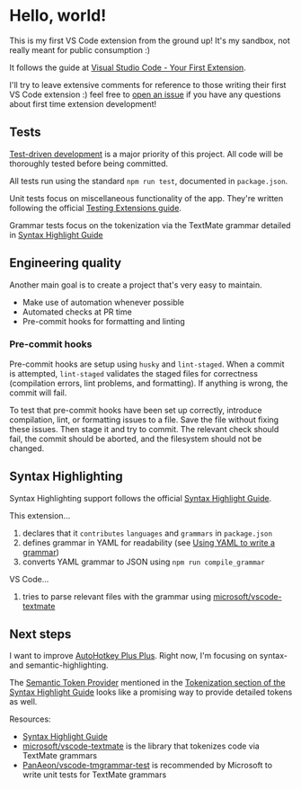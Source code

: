# Hello, world!

This is my first VS Code extension from the ground up! It's my sandbox, not really meant for public consumption :)

It follows the guide at [Visual Studio Code - Your First Extension](https://code.visualstudio.com/api/get-started/your-first-extension).

I'll try to leave extensive comments for reference to those writing their first VS Code extension :) feel free to [open an issue](https://github.com/mark-wiemer/vscode-helloworld/issues) if you have any questions about first time extension development!

## Tests

[Test-driven development](https://en.wikipedia.org/wiki/Test-driven_development) is a major priority of this project. All code will be thoroughly tested before being committed.

All tests run using the standard `npm run test`, documented in `package.json`.

Unit tests focus on miscellaneous functionality of the app. They're written following the official [Testing Extensions guide](https://code.visualstudio.com/api/working-with-extensions/testing-extension).

Grammar tests focus on the tokenization via the TextMate grammar detailed in [Syntax Highlight Guide](https://code.visualstudio.com/api/language-extensions/syntax-highlight-guide)

## Engineering quality

Another main goal is to create a project that's very easy to maintain.

-   Make use of automation whenever possible
-   Automated checks at PR time
-   Pre-commit hooks for formatting and linting

### Pre-commit hooks

Pre-commit hooks are setup using `husky` and `lint-staged`. When a commit is attempted, `lint-staged` validates the staged files for correctness (compilation errors, lint problems, and formatting). If anything is wrong, the commit will fail.

To test that pre-commit hooks have been set up correctly, introduce compilation, lint, or formatting issues to a file. Save the file without fixing these issues. Then stage it and try to commit. The relevant check should fail, the commit should be aborted, and the filesystem should not be changed.

## Syntax Highlighting

Syntax Highlighting support follows the official [Syntax Highlight Guide](https://code.visualstudio.com/api/language-extensions/syntax-highlight-guide).

This extension...

1. declares that it `contributes` `languages` and `grammars` in `package.json`
1. defines grammar in YAML for readability (see [Using YAML to write a grammar](https://code.visualstudio.com/api/language-extensions/syntax-highlight-guide#tokenization:~:text=USING%20YAML%20TO%20WRITE%20A%20GRAMMAR))
1. converts YAML grammar to JSON using `npm run compile_grammar`

VS Code...

1. tries to parse relevant files with the grammar using [microsoft/vscode-textmate](https://github.com/Microsoft/vscode-textmate)

## Next steps

I want to improve [AutoHotkey Plus Plus](https://github.com/mark-wiemer/vscode-autohotkey-plus-plus). Right now, I'm focusing on syntax- and semantic-highlighting.

The [Semantic Token Provider](https://code.visualstudio.com/api/references/vscode-api#DocumentSemanticTokensProvider) mentioned in the [Tokenization section of the Syntax Highlight Guide](https://code.visualstudio.com/api/language-extensions/syntax-highlight-guide#tokenization) looks like a promising way to provide detailed tokens as well.

Resources:

-   [Syntax Highlight Guide](https://code.visualstudio.com/api/language-extensions/syntax-highlight-guide)
-   [microsoft/vscode-textmate](https://github.com/Microsoft/vscode-textmate) is the library that tokenizes code via TextMate grammars
-   [PanAeon/vscode-tmgrammar-test](https://github.com/PanAeon/vscode-tmgrammar-test) is recommended by Microsoft to write unit tests for TextMate grammars
